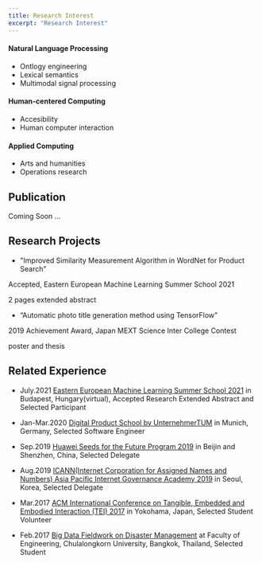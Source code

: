 ```yaml
---
title: Research Interest
excerpt: "Research Interest"
---
```


#### Natural Language Processing
* Ontlogy engineering
* Lexical semantics
* Multimodal signal processing

#### Human-centered Computing 
* Accesibility
* Human computer interaction

#### Applied Computing
* Arts and humanities
* Operations research

## Publication
Coming Soon ...

## Research Projects
* "Improved Similarity Measurement Algorithm in WordNet for Product Search"

Accepted, Eastern European Machine Learning Summer School 2021 

2 pages extended abstract

* “Automatic photo title generation method using TensorFlow”

2019 Achievement Award, Japan MEXT Science Inter College Contest

poster and thesis

## Related Experience
* July.2021 [Eastern European Machine Learning Summer School 2021](https://www.eeml.eu/home) in Budapest, Hungary(virtual), Accepted Research Extended Abstract and Selected Participant 

* Jan-Mar.2020 [Digital Product School by UnternehmerTUM](https://digitalproductschool.io/) in Munich, Germany, Selected Software Engineer

* Sep.2019 [Huawei Seeds for the Future Program 2019](https://www.huawei.com/minisite/seeds-for-the-future/index.html) in Beijin and Shenzhen, China, Selected Delegate

* Aug.2019 [ICANN(Internet Corporation for Assigned Names and Numbers) Asia Pacific Internet Governance Academy 2019](https://www.icann.org/en/announcements/details/apply-now-the-asia-pacific-internet-governance-academy-2019-14-5-2019-en) in Seoul, Korea, Selected Delegate	    
       
* Mar.2017 [ACM International Conference on Tangible, Embedded and Embodied Interaction (TEI) 2017](https://tei.acm.org/2017/) in Yokohama, Japan, Selected Student Volunteer	

* Feb.2017 [Big Data Fieldwork on Disaster Management](https://www.eba-consortium.asia/?p=2998) at Faculty of Engineering, Chulalongkorn University, Bangkok, Thailand, Selected Student
